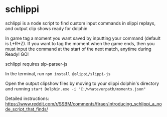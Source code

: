 # schlippi
schlippi is a node script to find custom input commands in slippi replays, and output clip shows ready for dolphin

In game tag a moment you want saved by inputting your command (default is L+R+Z). If you want to tag the moment when the game ends, then you must input the command at the start of the next match, anytime during Ready! GO!

schlippi requires slp-parser-js

In the terminal, run `npm install @slippi/slippi-js`

Open the output clipshow files by moving to your slippi dolphin's directory and running `start Dolphin.exe -i "C:/whateverpath/moments.json"`

Detailed instructions: https://www.reddit.com/r/SSBM/comments/firaer/introducing_schlippi_a_node_script_that_finds/
